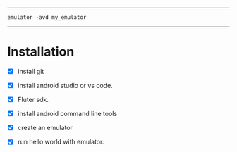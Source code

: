 
---
```
emulator -avd my_emulator
```
---
# Installation

- [x]  install git
- [x] install android studio or vs code.
- [x] Fluter sdk.
- [x] install android command line tools
- [x] create an emulator
- [x] run hello world with emulator.

